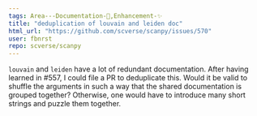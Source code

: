 ```yaml
---
tags: Area---Documentation-📒,Enhancement-✨
title: "deduplication of louvain and leiden doc"
html_url: "https://github.com/scverse/scanpy/issues/570"
user: fbnrst
repo: scverse/scanpy
---
```


`louvain` and `leiden` have a lot of redundant documentation. After having learned in #557, I could file a PR to deduplicate this. Would it be valid to shuffle the arguments in such a way that the shared documentation is grouped together? Otherwise, one would have to introduce many short strings and puzzle them together.